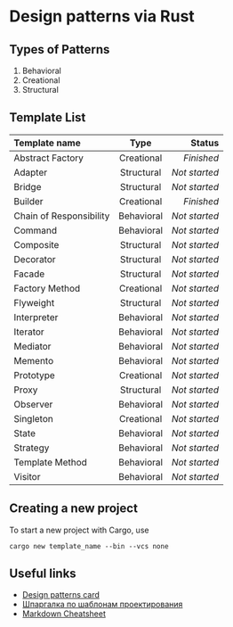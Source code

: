 # Design patterns via Rust

## Types of Patterns
1. Behavioral
2. Creational
3. Structural

## Template List
Template name           |    Type    |        Status |
:-----------------------|:----------:|--------------:|
Abstract Factory        | Creational |    *Finished* |
Adapter                 | Structural | *Not started* |
Bridge                  | Structural | *Not started* |
Builder                 | Creational |    *Finished* |
Chain of Responsibility	| Behavioral | *Not started* |
Command	                | Behavioral | *Not started* |
Composite               | Structural | *Not started* |
Decorator               | Structural | *Not started* |
Facade               	| Structural | *Not started* |
Factory Method	        | Creational | *Not started* |
Flyweight               | Structural | *Not started* |
Interpreter             | Behavioral | *Not started* |
Iterator                | Behavioral | *Not started* |
Mediator                | Behavioral | *Not started* |
Memento	                | Behavioral | *Not started* |
Prototype   	        | Creational | *Not started* |
Proxy                   | Structural | *Not started* |
Observer                | Behavioral | *Not started* |
Singleton               | Creational | *Not started* |
State                   | Behavioral | *Not started* |
Strategy                | Behavioral | *Not started* |
Template Method	        | Behavioral | *Not started* |
Visitor	                | Behavioral | *Not started* |

## Creating a new project
To start a new project with Cargo, use
```cargo
cargo new template_name --bin --vcs none
```

## Useful links
* [Design patterns card](http://www.mcdonaldland.info/files/designpatterns/designpatternscard.pdf)
* [Шпаргалка по шаблонам проектирования](https://habrahabr.ru/post/210288/)
* [Markdown Cheatsheet](https://github.com/adam-p/markdown-here/wiki/Markdown-Cheatsheet)
